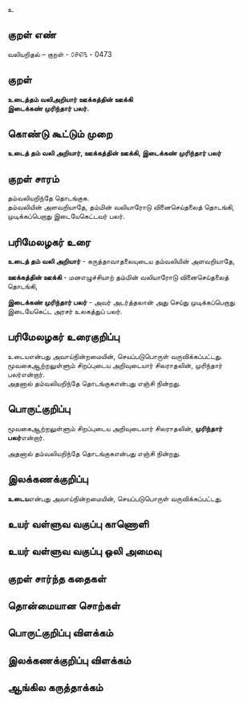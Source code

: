 உ

## குறள் எண் 

வலியறிதல்  – குறள் - ௦௪௭௩ - 0473  

## குறள் 

**உடைத்தம் வலிஅறியார் ஊக்கத்தின் ஊக்கி  
இடைக்கண் முரிந்தார் பலர்.**

## கொண்டு கூட்டும் முறை

**உடைத் தம் வலி அறியார், ஊக்கத்தின் ஊக்கி, இடைக்கண் முரிந்தார் பலர்** 

## குறள் சாரம் 

தம்வலியறிந்தே தொடங்குக.  
தம்வலியின் அளவறியாதே, தம்மின் வலியாரோடு வினைசெய்தலைத் தொடங்கி, முடிக்கப்பெறாது இடையேகெட்டவர் பலர்.  

## பரிமேலழகர் உரை

**உடைத் தம் வலி அறியார்** - கருத்தாவாதலையுடைய தம்வலியின் அளவறியாதே,  

**ஊக்கத்தின் ஊக்கி** - மனஎழுச்சியாற் தம்மின் வலியாரோடு வினைசெய்தலைத் தொடங்கி,  

**இடைக்கண் முரிந்தார் பலர்** - அவர் அடர்த்தலான் அது செய்து முடிக்கப்பெறாது இடையேகெட்ட அரசர் உலகத்துப் பலர்.  

## பரிமேலழகர் உரைகுறிப்பு   

உடையஎன்பது அவாய்நின்றமையின், செயப்படுபொருள் வருவிக்கப்பட்டது.  
மூவகைஆற்றலுள்ளும் சிறப்புடைய அறிவுடையார் சிலராதலின், முரிந்தார் பலர்என்றார்.  
அதனால் தம்வலியறிந்தே தொடங்குகஎன்பது எஞ்சி நின்றது.  

## பொருட்குறிப்பு 

மூவகைஆற்றலுள்ளும் சிறப்புடைய அறிவுடையார் சிலராதலின், **முரிந்தார் பலர்**என்றார்.  

அதனால் தம்வலியறிந்தே தொடங்குகஎன்பது எஞ்சி நின்றது.    

## இலக்கணக்குறிப்பு  

**உடைய**என்பது அவாய்நின்றமையின், செயப்படுபொருள் வருவிக்கப்பட்டது.     

## உயர் வள்ளுவ வகுப்பு காணொளி


## உயர் வள்ளுவ வகுப்பு ஒலி அமைவு 

 
## குறள் சார்ந்த கதைகள் 


## தொன்மையான சொற்கள்


## பொருட்குறிப்பு விளக்கம்


## இலக்கணக்குறிப்பு விளக்கம்


## ஆங்கில கருத்தாக்கம் 


